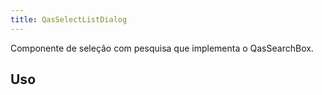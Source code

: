 ```yaml
---
title: QasSelectListDialog
---
```


Componente de seleção com pesquisa que implementa o QasSearchBox.

<doc-api file="select-list-dialog/QasSelectListDialog" name="QasSelectListDialog" />

## Uso

<doc-example file="QasSelectListDialog/Basic" title="Básico" />
<doc-example file="QasSelectListDialog/ExCustomDialog" title="Customizado" />
